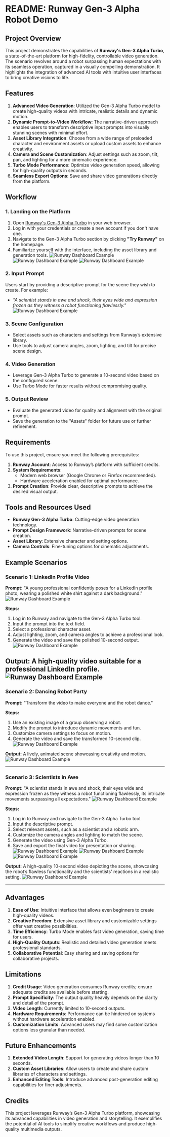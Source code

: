 # README: Runway Gen-3 Alpha Robot Demo

## Project Overview

This project demonstrates the capabilities of **Runway's Gen-3 Alpha Turbo**, a state-of-the-art platform for high-fidelity, controllable video generation. The scenario revolves around a robot surpassing human expectations with its seamless operation, captured in a visually compelling demonstration. It highlights the integration of advanced AI tools with intuitive user interfaces to bring creative visions to life.

## Features

1. **Advanced Video Generation**: Utilized the Gen-3 Alpha Turbo model to create high-quality videos with intricate, realistic details and dynamic motion.
2. **Dynamic Prompt-to-Video Workflow**: The narrative-driven approach enables users to transform descriptive input prompts into visually stunning scenes with minimal effort.
3. **Asset Library Integration**: Choose from a wide range of preloaded character and environment assets or upload custom assets to enhance creativity.
4. **Camera and Scene Customization**: Adjust settings such as zoom, tilt, pan, and lighting for a more cinematic experience.
5. **Turbo Mode Performance**: Optimize video generation speed, allowing for high-quality outputs in seconds.
6. **Seamless Export Options**: Save and share video generations directly from the platform.

## Workflow

### 1. **Landing on the Platform**

1. Open [Runway's Gen-3 Alpha Turbo](https://runwayml.com) in your web browser.
2. Log in with your credentials or create a new account if you don't have one.
3. Navigate to the Gen-3 Alpha Turbo section by clicking **"Try Runway"** on the homepage.
4. Familiarize yourself with the interface, including the asset library and generation tools.
![Runway Dashboard Example](https://github.com/nikbearbrown/ENGR-0201-Organizing-Academic-Success-AI-for-Personalized-Learning/blob/main/ENGR_0201/Runway1.png)
![Runway Dashboard Example](https://github.com/nikbearbrown/ENGR-0201-Organizing-Academic-Success-AI-for-Personalized-Learning/blob/main/ENGR_0201/Runway2.png)
![Runway Dashboard Example](https://github.com/nikbearbrown/ENGR-0201-Organizing-Academic-Success-AI-for-Personalized-Learning/blob/main/ENGR_0201/Runway3.png)
### 2. **Input Prompt**

Users start by providing a descriptive prompt for the scene they wish to create. For example:

- *"A scientist stands in awe and shock, their eyes wide and expression frozen as they witness a robot functioning flawlessly."*
 ![Runway Dashboard Example](https://github.com/nikbearbrown/ENGR-0201-Organizing-Academic-Success-AI-for-Personalized-Learning/blob/main/ENGR_0201/Runway8.png)
### 3. **Scene Configuration**

- Select assets such as characters and settings from Runway’s extensive library.
- Use tools to adjust camera angles, zoom, lighting, and tilt for precise scene design.

### 4. **Video Generation**

- Leverage Gen-3 Alpha Turbo to generate a 10-second video based on the configured scene.
- Use Turbo Mode for faster results without compromising quality.

### 5. **Output Review**

- Evaluate the generated video for quality and alignment with the original prompt.
- Save the generation to the "Assets" folder for future use or further refinement.

## Requirements

To use this project, ensure you meet the following prerequisites:

1. **Runway Account**: Access to Runway’s platform with sufficient credits.
2. **System Requirements**:
   - Modern web browser (Google Chrome or Firefox recommended).
   - Hardware acceleration enabled for optimal performance.
3. **Prompt Creation**: Provide clear, descriptive prompts to achieve the desired visual output.

## Tools and Resources Used

- **Runway Gen-3 Alpha Turbo**: Cutting-edge video generation technology.
- **Prompt Design Framework**: Narrative-driven prompts for scene creation.
- **Asset Library**: Extensive character and setting options.
- **Camera Controls**: Fine-tuning options for cinematic adjustments.

## Example Scenarios

### Scenario 1: LinkedIn Profile Video

**Prompt:**
"A young professional confidently poses for a LinkedIn profile photo, wearing a polished white shirt against a dark background."
![Runway Dashboard Example](https://github.com/nikbearbrown/ENGR-0201-Organizing-Academic-Success-AI-for-Personalized-Learning/blob/main/ENGR_0201/Runway11.png)

**Steps:**
1. Log in to Runway and navigate to the Gen-3 Alpha Turbo tool.
2. Input the prompt into the text field.
3. Select a professional character asset.
4. Adjust lighting, zoom, and camera angles to achieve a professional look.
5. Generate the video and save the polished 10-second output.
![Runway Dashboard Example](https://github.com/nikbearbrown/ENGR-0201-Organizing-Academic-Success-AI-for-Personalized-Learning/blob/main/ENGR_0201/Runway12.png)

**Output:**
A high-quality video suitable for a professional LinkedIn profile.
![Runway Dashboard Example](https://github.com/nikbearbrown/ENGR-0201-Organizing-Academic-Success-AI-for-Personalized-Learning/blob/main/ENGR_0201/Runway13.png)
---

### Scenario 2: Dancing Robot Party

**Prompt:**
"Transform the video to make everyone and the robot dance."

**Steps:**
1. Use an existing image of a group observing a robot.
2. Modify the prompt to introduce dynamic movements and fun.
3. Customize camera settings to focus on motion.
4. Generate the video and save the transformed 10-second clip.
![Runway Dashboard Example](https://github.com/nikbearbrown/ENGR-0201-Organizing-Academic-Success-AI-for-Personalized-Learning/blob/main/ENGR_0201/Runway4.png)


**Output:**
A lively, animated scene showcasing creativity and motion.
![Runway Dashboard Example](https://github.com/nikbearbrown/ENGR-0201-Organizing-Academic-Success-AI-for-Personalized-Learning/blob/main/ENGR_0201/Runway5.png)

---

### Scenario 3: Scientists in Awe

**Prompt:**
"A scientist stands in awe and shock, their eyes wide and expression frozen as they witness a robot functioning flawlessly, its intricate movements surpassing all expectations."
![Runway Dashboard Example](https://github.com/nikbearbrown/ENGR-0201-Organizing-Academic-Success-AI-for-Personalized-Learning/blob/main/ENGR_0201/Runway6.png)

**Steps:**
1. Log in to Runway and navigate to the Gen-3 Alpha Turbo tool.
2. Input the descriptive prompt.
3. Select relevant assets, such as a scientist and a robotic arm.
4. Customize the camera angles and lighting to match the scene.
5. Generate the video using Gen-3 Alpha Turbo.
6. Save and export the final video for presentation or sharing.
![Runway Dashboard Example](https://github.com/nikbearbrown/ENGR-0201-Organizing-Academic-Success-AI-for-Personalized-Learning/blob/main/ENGR_0201/Runway7.png)
![Runway Dashboard Example](https://github.com/nikbearbrown/ENGR-0201-Organizing-Academic-Success-AI-for-Personalized-Learning/blob/main/ENGR_0201/Runway8.png)
![Runway Dashboard Example](https://github.com/nikbearbrown/ENGR-0201-Organizing-Academic-Success-AI-for-Personalized-Learning/blob/main/ENGR_0201/Runway9.png)

**Output:**
A high-quality 10-second video depicting the scene, showcasing the robot’s flawless functionality and the scientists' reactions in a realistic setting.
![Runway Dashboard Example](https://github.com/nikbearbrown/ENGR-0201-Organizing-Academic-Success-AI-for-Personalized-Learning/blob/main/ENGR_0201/Runway11.png)

---

## Advantages

1. **Ease of Use**: Intuitive interface that allows even beginners to create high-quality videos.
2. **Creative Freedom**: Extensive asset library and customizable settings offer vast creative possibilities.
3. **Time Efficiency**: Turbo Mode enables fast video generation, saving time for users.
4. **High-Quality Outputs**: Realistic and detailed video generation meets professional standards.
5. **Collaborative Potential**: Easy sharing and saving options for collaborative projects.

## Limitations

1. **Credit Usage**: Video generation consumes Runway credits; ensure adequate credits are available before starting.
2. **Prompt Specificity**: The output quality heavily depends on the clarity and detail of the prompt.
3. **Video Length**: Currently limited to 10-second outputs.
4. **Hardware Requirements**: Performance can be hindered on systems without hardware acceleration enabled.
5. **Customization Limits**: Advanced users may find some customization options less granular than needed.

## Future Enhancements

1. **Extended Video Length**: Support for generating videos longer than 10 seconds.
2. **Custom Asset Libraries**: Allow users to create and share custom libraries of characters and settings.
3. **Enhanced Editing Tools**: Introduce advanced post-generation editing capabilities for finer adjustments.

## Credits

This project leverages Runway’s Gen-3 Alpha Turbo platform, showcasing its advanced capabilities in video generation and storytelling. It exemplifies the potential of AI tools to simplify creative workflows and produce high-quality multimedia outputs.

